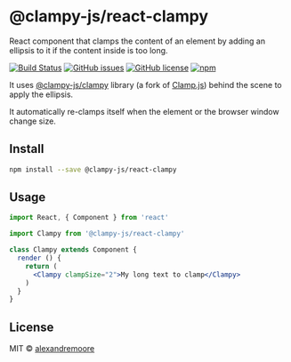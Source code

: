 # @clampy-js/react-clampy

React component that clamps the content of an element by adding an ellipsis to it if the content inside is too long.

[![Build Status](https://img.shields.io/travis/clampy-js/react-clampy.svg)](https://travis-ci.org/clampy-js/react-clampy)
[![GitHub issues](https://img.shields.io/github/issues/clampy-js/react-clampy.svg)](https://github.com/clampy-js/react-clampy/issues)
[![GitHub license](https://img.shields.io/npm/l/@clampy-js/react-clampy)](https://github.com/clampy-js/react-clampy/blob/master/LICENSE)
[![npm](https://img.shields.io/npm/dt/@clampy-js/react-clampy.svg)](https://www.npmjs.com/package/@clampy-js/react-clampy)

It uses [@clampy-js/clampy](https://github.com/clampy-js/clampy) library (a fork of [Clamp.js](https://github.com/josephschmitt/Clamp.js)) behind the scene to apply the ellipsis.

It automatically re-clamps itself when the element or the browser window change size.

## Install

```bash
npm install --save @clampy-js/react-clampy
```

## Usage

```jsx
import React, { Component } from 'react'

import Clampy from '@clampy-js/react-clampy'

class Clampy extends Component {
  render () {
    return (
      <Clampy clampSize="2">My long text to clamp</Clampy>
    )
  }
}
```

## License

MIT © [alexandremoore](https://github.com/alexandremoore)
